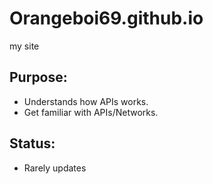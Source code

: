 # Orangeboi69.github.io
my site

## Purpose:
  - Understands how APIs works.
  - Get familiar with APIs/Networks.

## Status:
  - Rarely updates